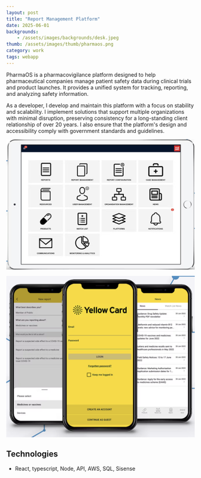 ```yaml
---
layout: post
title: "Report Management Platform"
date: 2025-06-01
backgrounds:
    - /assets/images/backgrounds/desk.jpeg
thumb: /assets/images/thumb/pharmaos.png
category: work
tags: webapp
---
```


PharmaOS is a pharmacovigilance platform designed to help pharmaceutical companies manage patient safety data during clinical trials and product launches. It provides a unified system for tracking, reporting, and analyzing safety information.

As a developer, I develop and maintain this platform with a focus on stability and scalability. I implement solutions that support multiple organizations with minimal disruption, preserving consistency for a long-standing client relationship of over 20 years. I also ensure that the platform's design and accessibility comply with government standards and guidelines.

![pharmaos App](/assets/images/blog/pharmaos.png)

![pharmaos App](/assets/images/blog/pharmaos2.png)



## Technologies
- React, typescript, Node, API, AWS, SQL, Sisense